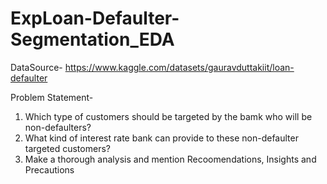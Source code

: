 # ExpLoan-Defaulter-Segmentation_EDA

DataSource- https://www.kaggle.com/datasets/gauravduttakiit/loan-defaulter

Problem Statement-

1.  Which type of customers should be targeted by the bamk who will be non-defaulters?
2.  What kind of interest rate bank can provide to these non-defaulter targeted customers?
3.  Make a thorough analysis and mention Recoomendations, Insights and Precautions

